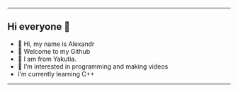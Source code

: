 ___
## Hi everyone 👋
- 🔭 Hi, my name is Alexandr
- 🌱 Welcome to my Github
- 👯 I am from Yakutia.
- 🤔 I’m interested in programming and making videos
- I’m currently learning C++
___





